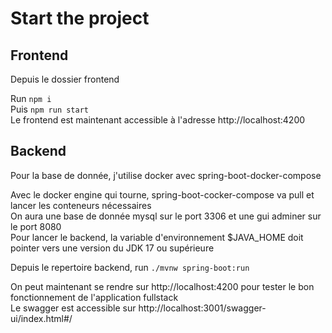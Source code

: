 # Start the project

## Frontend

Depuis le dossier frontend  

Run `npm i`  
Puis `npm run start`  
Le frontend est maintenant accessible à l'adresse http://localhost:4200  

## Backend

Pour la base de donnée, j'utilise docker avec spring-boot-docker-compose  

Avec le docker engine qui tourne, spring-boot-cocker-compose va pull et lancer les conteneurs nécessaires  
On aura une base de donnée mysql sur le port 3306 et une gui adminer sur le port 8080  
Pour lancer le backend, la variable d'environnement $JAVA_HOME doit pointer vers une version du JDK 17 ou supérieure  

Depuis le repertoire backend, run `./mvnw spring-boot:run`  

On peut maintenant se rendre sur http://localhost:4200 pour tester le bon fonctionnement de l'application fullstack  
Le swagger est accessible sur http://localhost:3001/swagger-ui/index.html#/  

